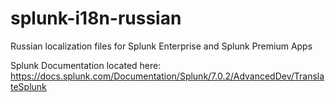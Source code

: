 # splunk-i18n-russian
Russian localization files for Splunk Enterprise and Splunk Premium Apps

Splunk Documentation located here:
https://docs.splunk.com/Documentation/Splunk/7.0.2/AdvancedDev/TranslateSplunk